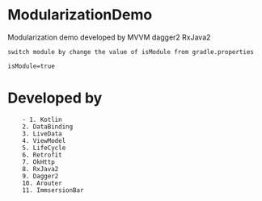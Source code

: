 # ModularizationDemo
Modularization demo developed by MVVM dagger2 RxJava2

```
switch module by change the value of isModule from gradle.properties

isModule=true

```

# Developed by

```
    - 1. Kotlin
    2. DataBinding
    3. LiveData
    4. ViewModel
    5. LifeCycle
    6. Retrofit
    7. OkHttp
    8. RxJava2
    9. Dagger2
    10. Arouter
    11. ImmsersionBar
```
